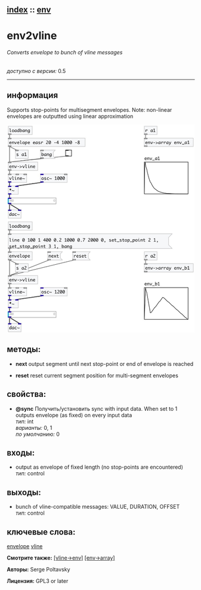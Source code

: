 [index](index.html) :: [env](category_env.html)
---

# env2vline

###### Converts envelope to bunch of vline messages

*доступно с версии:* 0.5

---


## информация
Supports stop-points for multisegment envelopes. Note: non-linear envelopes are outputted using linear approximation


[![example](../examples/img/env2vline.jpg)](../examples/pd/env2vline.pd)





## методы:

* **next**
output segment until next stop-point or end of envelope is reached<br>

* **reset**
reset current segment position for multi-segment envelopes<br>




## свойства:

* **@sync** 
Получить/установить sync with input data. When set to 1 outputs envelope (as fixed) on every input
data<br>
_тип:_ int<br>
_варианты:_ 0, 1<br>
_по умолчанию:_ 0<br>



## входы:

* output as envelope of fixed length (no stop-points are encountered)<br>
_тип:_ control



## выходы:

* bunch of vline-compatible messages: VALUE, DURATION, OFFSET<br>
_тип:_ control



## ключевые слова:

[envelope](keywords/envelope.html)
[vline](keywords/vline.html)



**Смотрите также:**
[\[vline-&gt;env\]](vline-%3Eenv.html)
[\[env-&gt;array\]](env-%3Earray.html)




**Авторы:** Serge Poltavsky




**Лицензия:** GPL3 or later





